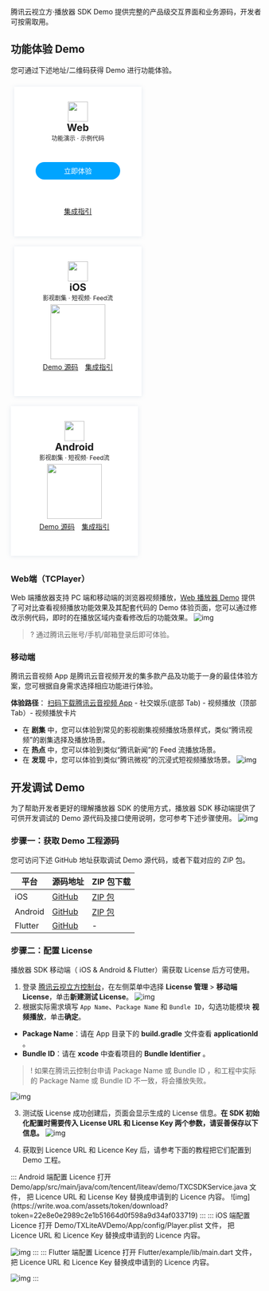 腾讯云视立方·播放器 SDK Demo 提供完整的产品级交互界面和业务源码，开发者可按需取用。

## 功能体验 Demo

您可通过下述地址/二维码获得 Demo 进行功能体验。
<style>
.markdown-text-box table th,.markdown-text-box table td{
    text-align: center;
}
/*卡片*/
.preview-demo-section .preview-demo-item {
    display: inline-block;
    width: 226px;
    height: 300px;
    background: #fff;
    box-shadow: 0 1px 8px 0 rgb(156 175 204 / 25%);
    border-radius: 1px;
    text-align: center;
    padding: 0 15px;
    margin: 10px 13px 10px 7px;
    vertical-align: top;
}
/*顶部icon距离卡片上方的尺寸*/
.preview-demo-section .preview-demo-item .demo-item-header {
    margin-top: 30px;
}
/*卡片文字描述字体大小，如web：功能演示·示例代码*/
.preview-demo-section .preview-demo-item .demo-item-desc {
    font-size: 12px;
}
/*web底部链接*/
.preview-demo-section .preview-demo-item .demo-item-link-web {
    font-size: 14px;
	 margin-top: 53px;
}
/*iOS/Android底部链接*/
.preview-demo-section .preview-demo-item .demo-item-link {
    font-size: 14px;
	 margin-top: 5px;
}
/*卡片标题*/
.preview-demo-section .preview-demo-item .demo-item-platform {
    font-size: 20px;
    font-weight: bold;
}
/*卡片顶部icon和标题的距离
.preview-demo-section .preview-demo-item .demo-logo-wrapper {
    line-height: 1;
}
/*顶部icon图标大小*/
.preview-demo-section .preview-demo-item .demo-item-header img {
    box-shadow: none;
    width: 40px;
    height: 40px;
}
/*底部二维码的距离上方位置*/
.preview-demo-section .preview-demo-item.style-qrcode .demo-item-download {
    margin-top: 5px;
}
/*web按钮距离上方位置*/
.preview-demo-section .preview-demo-item.style-web .demo-item-download {
    margin-top: 40px;
}
/*底部二维码大小*/
.preview-demo-section .preview-demo-item .demo-item-download img {
    box-shadow: none;
    width: 110px;
    height: 110px;
}
/*web内部按钮*/
.preview-demo-section .preview-demo-item.style-web .demo-item-download .demo-item-download-btn {
    color: #fff;
		border-radius: 20px;
    background-color: #00a4ff;
    height: 35px;
		width: 170px;
    line-height: 35px;
    margin-bottom: 6px;
		margin: auto;
}
/*内部按钮悬停展示手图标*/
.preview-demo-section .preview-demo-item .demo-item-download .demo-item-download-btn:hover {
    cursor: pointer;
}

</style>

<div class="preview-demo-section" id="demo-card">
 <div class="preview-demo-item style-web">
        <div class="demo-item-header">
            <div class="demo-logo-wrapper">
                <img src="https://qcloudimg.tencent-cloud.cn/raw/ff4dc34a1c72fdb26fc41c1268898025.svg" data-nonescope="true">
            </div>
            <div class="demo-item-platform">Web</div>
        </div>
        <div class="demo-item-desc">
           功能演示 · 示例代码
        </div>
        <div class="demo-item-download">
            <div class="demo-item-download-btn" onclick="window.open('https://tcplayer.vcube.tencent.com/');reportEvent({name: 'demo-click-web', ext1: 'api-sample'});">立即体验</div>
        </div>
				<div class="demo-item-link-web">
				<a href="https://cloud.tencent.com/document/product/881/77877">集成指引</a>
        </div>
	 </div>
	 <div class="preview-demo-item style-qrcode">
        <div class="demo-item-header">
            <div class="demo-logo-wrapper">
                <img src="https://qcloudimg.tencent-cloud.cn/raw/36154dc8bb7c93826dbdc6fdcec4e194.svg" data-nonescope="true">
            </div>
            <div class="demo-item-platform">iOS</div>
        </div>
        <div class="demo-item-desc">
           影视剧集 · 短视频· Feed流
        </div>
        <div class="demo-item-download">
            <img src="https://qcloudimg.tencent-cloud.cn/raw/52c58077ac1f0f35b505324fbb7080a5.png">
        </div>
								<div class="demo-item-link">
				<a href="https://github.com/LiteAVSDK/Player_iOS">Demo 源码</a>
				 <a style="margin-left: 10px;" href="https://cloud.tencent.com/document/product/881/77878">集成指引</a>
        </div>
    </div>
    <div class="preview-demo-item style-qrcode" style="margin-left:0">
        <div class="demo-item-header">
            <div class="demo-logo-wrapper">
                <img src="https://qcloudimg.tencent-cloud.cn/raw/53be7f245c4d11d3aefcb6dc53918757.svg" data-nonescope="true">
            </div>
            <div class="demo-item-platform">Android</div>
        </div>
        <div class="demo-item-desc">
           影视剧集 · 短视频· Feed流
        </div>
        <div class="demo-item-download">
            <img src="https://main.qcloudimg.com/raw/6790ddaf4ffe4afd0ceb96b309a16496.png">
        </div>
					<div class="demo-item-link">
				<a href="https://github.com/LiteAVSDK/Player_Android">Demo 源码</a>
				 <a style="margin-left: 10px;" href="https://cloud.tencent.com/document/product/881/77881">集成指引</a>
        </div>
				 </div>		
    </div>
    </div>
</div> 


### Web端（TCPlayer）

Web 端播放器支持 PC 端和移动端的浏览器视频播放，[Web 播放器 Demo](https://tcplayer.vcube.tencent.com/) 提供了可对比查看视频播放功能效果及其配套代码的 Demo 体验页面，您可以通过修改示例代码，即时的在播放区域内查看修改后的功能效果。
![img](https://write.woa.com/assets/token/download?token=0411c77d14f84bc1e2a782214265ed62d7ef9c54)

> ? 通过腾讯云账号/手机/邮箱登录后即可体验。

### 移动端

腾讯云音视频 App 是腾讯云音视频开发的集多款产品及功能于一身的最佳体验方案，您可根据自身需求选择相应功能进行体验。

**体验路径**： [扫码下载腾讯云音视频 App](https://write.woa.com/document/96912869091147776) - 社交娱乐(底部 Tab) - 视频播放（顶部 Tab）- 视频播放卡片 
- 在 **剧集** 中，您可以体验到常见的影视剧集视频播放场景样式，类似“腾讯视频”的剧集选择及播放场景。
- 在 **热点** 中，您可以体验到类似“腾讯新闻”的 Feed 流播放场景。
- 在 **发现** 中，您可以体验到类似“腾讯微视”的沉浸式短视频播放场景。
![img](https://write.woa.com/assets/token/download?token=fd9589458f28d533886cb4950dec00158cfe0388)

## 开发调试 Demo 

为了帮助开发者更好的理解播放器 SDK 的使用方式，播放器 SDK 移动端提供了可供开发调试的 Demo 源代码及接口使用说明，您可参考下述步骤使用。 
![img](https://write.woa.com/assets/token/download?token=bbd495d0b544ea16d30e970cf79177902f21f057)


### 步骤一：获取 Demo 工程源码

您可访问下述 GitHub 地址获取调试 Demo 源代码，或者下载对应的 ZIP 包。

| 平台    | 源码地址                                              | ZIP 包下载                                                   |
| ------- | ----------------------------------------------------- | ------------------------------------------------------------ |
| iOS     | [GitHub](https://github.com/LiteAVSDK/Player_iOS)     | [ZIP 包](https://liteav.sdk.qcloud.com/download/latest/TXLiteAVSDK_Player_iOS_latest.zip) |
| Android | [GitHub](https://github.com/LiteAVSDK/Player_Android) | [ZIP 包](https://liteav.sdk.qcloud.com/download/latest/TXLiteAVSDK_Player_Android_latest.zip) |
| Flutter | [GitHub](https://github.com/LiteAVSDK/Player_Flutter) | -                                                            |

### 步骤二：配置 License

播放器 SDK 移动端（ iOS & Android & Flutter）需获取 License 后方可使用。
1. 登录 [腾讯云视立方控制台](https://console.cloud.tencent.com/vcube/mobile)，在左侧菜单中选择 **License 管理** > **移动端 License**，单击**新建测试 License**。 
![img](https://write.woa.com/assets/token/download?token=2aab688d5e71e994b1f003cd26a7afe24d78bd24)
2. 根据实际需求填写 `App Name`、`Package Name` 和 `Bundle ID`，勾选功能模块 **视频播放**，单击**确定**。
 - **Package Name**：请在 App 目录下的 **build.gradle** 文件查看 **applicationId** 。
 - **Bundle ID**：请在 **xcode** 中查看项目的 **Bundle Identifier** 。
 > ! 如果在腾讯云控制台申请 Package Name 或 Bundle ID ，和工程中实际的 Package Name 或 Bundle ID 不一致，将会播放失败。

 ![img](https://write.woa.com/assets/token/download?token=bd715a7335ca04d9bc493ed0696bbb4cc13386bf)

3. 测试版 License 成功创建后，页面会显示生成的 License 信息。**在 SDK 初始化配置时需要传入 License URL 和 License Key 两个参数，请妥善保存以下信息。**
![img](https://write.woa.com/assets/token/download?token=df07ca2812ea71727c692b8e8e5690532cb868f0)

4. 获取到 Licence URL 和 Licence Key 后，请参考下面的教程把它们配置到 Demo 工程。
<dx-tabs>
::: Android 端配置 Licence
打开 Demo/app/src/main/java/com/tencent/liteav/demo/TXCSDKService.java 文件， 把 Licence URL 和 License Key 替换成申请到的 Licence 内容。
![img](https://write.woa.com/assets/token/download?token=22e8e0e2989c2e1b51664d0f598a9d34af033719)
:::
::: iOS 端配置 Licence
打开 Demo/TXLiteAVDemo/App/config/Player.plist 文件， 把 Licence URL 和 Licence Key 替换成申请到的 Licence 内容。

![img](https://write.woa.com/assets/token/download?token=c464e9a4a0ca2776054d572ec6575c3e6f12c65f)
:::
::: Flutter 端配置 Licence
打开 Flutter/example/lib/main.dart 文件， 把 Licence URL 和 Licence Key 替换成申请到的 Licence 内容。

![img](https://write.woa.com/assets/token/download?token=aa86ec053fe0c5a44ee01d736eb5ff3d5a7dcfe4)
:::
</dx-tabs>
